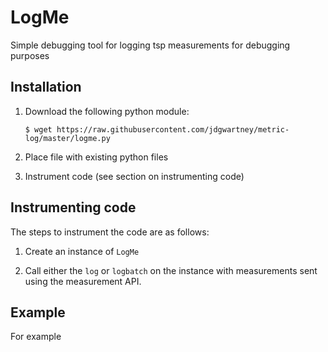 # LogMe

Simple debugging tool for logging tsp measurements for debugging purposes

## Installation

1. Download the following python module:

    ```
    $ wget https://raw.githubusercontent.com/jdgwartney/metric-log/master/logme.py
    ```

2. Place file with existing python files

3. Instrument code (see section on instrumenting code)

## Instrumenting code

The steps to instrument the code are as follows:

1. Create an instance of `LogMe`

2. Call either the `log` or `logbatch` on the instance with measurements
sent using the measurement API.


## Example

For example



